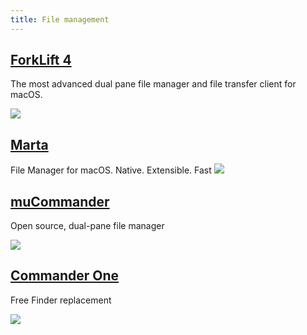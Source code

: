 ```yaml
---
title: File management
---
```


## [ForkLift 4](https://binarynights.com/)

The most advanced dual pane file manager and file transfer client for macOS.

![](https://binarynights.com/images/main.png)

## [Marta](https://marta.sh/) 
File Manager for macOS. Native. Extensible. Fast
![](https://marta.sh/images/marta.png)

## [muCommander](https://www.mucommander.com/)
Open source, dual-pane file manager

![](https://www.mucommander.com/images/muCommander.png)

## [Commander One](https://mac.eltima.com/file-manager.html) 
Free Finder replacement

![](https://mac.eltima.com/images/upload/products/commander/screens/file-manager/1-index-head@2x.png)
